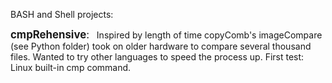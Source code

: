 BASH and Shell projects:  

<span style="font-size:larger;">__cmpRehensive__:</span> &nbsp; Inspired by length of time copyComb's imageCompare (see Python folder) took on older hardware to compare several thousand files. Wanted to try other languages to speed the process up. First test: Linux built-in cmp command. 
